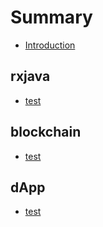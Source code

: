 # Summary

* [Introduction](README.md)

## rxjava

* [test](rxjava/test.md)

## blockchain

* [test](blockchain/test.md)

## dApp

* [test](dapp/test.md)

